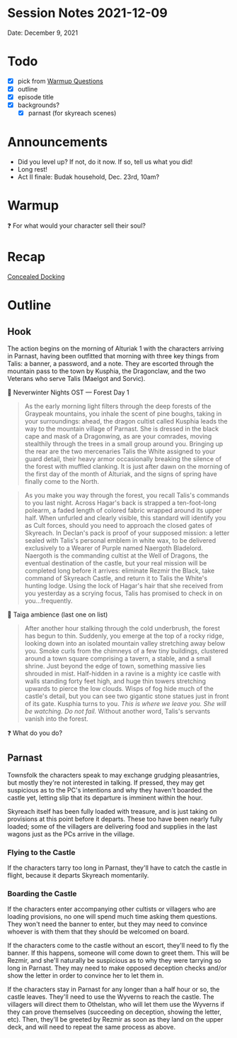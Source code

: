 # Session Notes 2021-12-09

Date: December 9, 2021

# Todo

- [x]  pick from [Warmup Questions](../%F0%9F%A7%B0%20Toolbox/%E2%9D%93%20Warmup%20Questions.md)
- [x]  outline
- [x]  episode title
- [x]  backgrounds?
    - [x]  parnast (for skyreach scenes)

# Announcements

- Did you level up? If not, do it now. If so, tell us what you did!
- Long rest!
- Act II finale: Budak household, Dec. 23rd, 10am?

# Warmup

<aside>
❓ For what would your character sell their soul?

</aside>

# Recap

[Concealed Docking](../../logbook/Concealed%20Docking.md) 

# Outline

## Hook

The action begins on the morning of Alturiak 1 with the characters arriving in Parnast, having been outfitted that morning with three key things from Talis: a banner, a password, and a note. They are escorted through the mountain pass to the town by Kusphia, the Dragonclaw, and the two Veterans who serve Talis (Maelgot and Sorvic).

<aside>
🎵 Neverwinter Nights OST — Forest Day 1

</aside>

> As the early morning light filters through the deep forests of the Graypeak mountains, you inhale the scent of pine boughs, taking in your surroundings: ahead, the dragon cultist called Kusphia leads the way to the mountain village of Parnast. She is dressed in the black cape and mask of a Dragonwing, as are your comrades, moving stealthily through the trees in a small group around you. Bringing up the rear are the two mercenaries Talis the White assigned to your guard detail, their heavy armor occasionally breaking the silence of the forest with muffled clanking. It is just after dawn on the morning of the first day of the month of Alturiak, and the signs of spring have finally come to the North.
> 

> As you make you way through the forest, you recall Talis's commands to you last night. Across Hagar's back is strapped a ten-foot-long polearm, a faded length of colored fabric wrapped around its upper half. When unfurled and clearly visible, this standard will identify you as Cult forces, should you need to approach the closed gates of Skyreach. In Declan's pack is proof of your supposed mission: a letter sealed with Talis's personal emblem in white wax, to be delivered exclusively to a Wearer of Purple named Naergoth Bladelord. Naergoth is the commanding cultist at the Well of Dragons, the eventual destination of the castle, but your real mission will be completed long before it arrives: eliminate Rezmir the Black, take command of Skyreach Castle, and return it to Talis the White's hunting lodge. Using the lock of Hagar's hair that she received from you yesterday as a scrying focus, Talis has promised to check in on you...frequently.
> 

<aside>
🎵 Taiga ambience (last one on list)

</aside>

> After another hour stalking through the cold underbrush, the forest has begun to thin. Suddenly, you emerge at the top of a rocky ridge, looking down into an isolated mountain valley stretching away below you. Smoke curls from the chimneys of a few tiny buildings, clustered around a town square comprising a tavern, a stable, and a small shrine. Just beyond the edge of town, something massive lies shrouded in mist. Half-hidden in a ravine is a mighty ice castle with walls standing forty feet high, and huge thin towers stretching upwards to pierce the low clouds. Wisps of fog hide much of the castle's detail, but you can see two gigantic stone statues just in front of its gate. Kusphia turns to you. *This is where we leave you. She will be watching. Do not fail.* Without another word, Talis's servants vanish into the forest.
> 

<aside>
❓ What do you do?

</aside>

## Parnast

Townsfolk the characters speak to may exchange grudging pleasantries, but mostly they're not interested in talking. If pressed, they may get suspicious as to the PC's intentions and why they haven't boarded the castle yet, letting slip that its departure is imminent within the hour.

Skyreach itself has been fully loaded with treasure, and is just taking on provisions at this point before it departs. These too have been nearly fully loaded; some of the villagers are delivering food and supplies in the last wagons just as the PCs arrive in the village.

### Flying to the Castle

If the characters tarry too long in Parnast, they'll have to catch the castle in flight, because it departs Skyreach momentarily.

### Boarding the Castle

If the characters enter accompanying other cultists or villagers who are loading provisions, no one will spend much time asking them questions. They won't need the banner to enter, but they may need to convince whoever is with them that they should be welcomed on board.

If the characters come to the castle without an escort, they'll need to fly the banner. If this happens, someone will come down to greet them. This will be Rezmir, and she'll naturally be suspicious as to why they were tarrying so long in Parnast. They may need to make opposed deception checks and/or show the letter in order to convince her to let them in.

If the characters stay in Parnast for any longer than a half hour or so, the castle leaves. They'll need to use the Wyverns to reach the castle. The villagers will direct them to Othelstan, who will let them use the Wyverns if they can prove themselves (succeeding on deception, showing the letter, etc). Then, they'll be greeted by Rezmir as soon as they land on the upper deck, and will need to repeat the same process as above.